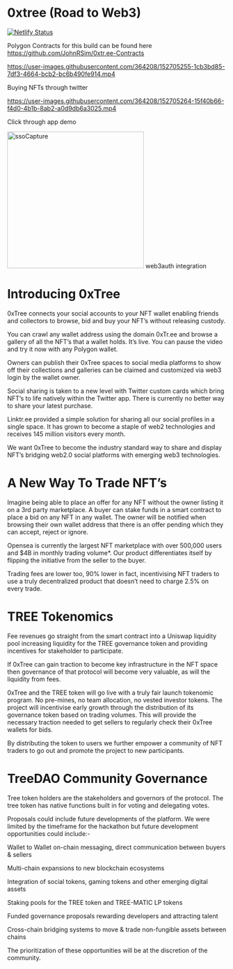 # 0xtree (Road to Web3)
[![Netlify Status](https://api.netlify.com/api/v1/badges/ee43faaa-79f5-4f70-829c-96595b225330/deploy-status)](https://app.netlify.com/sites/0xtree/deploys)

Polygon Contracts for this build can be found here<br />
https://github.com/JohnRSim/0xtr.ee-Contracts



https://user-images.githubusercontent.com/364208/152705255-1cb3bd85-7df3-4664-bcb2-bc6b490fe914.mp4

Buying NFTs through twitter

https://user-images.githubusercontent.com/364208/152705264-15f40b66-f4d0-4b1b-8ab2-a0d9db6a3025.mp4

Click through app demo

<img width="314" alt="ssoCapture" src="https://user-images.githubusercontent.com/364208/152705297-5c19ac5b-4f99-4c43-b389-2d7c1392f550.PNG">
web3auth integration 

# Introducing 0xTree
0xTree connects your social accounts to your NFT wallet enabling friends and collectors to browse, bid and buy your NFT’s without releasing custody.

You can crawl any wallet address using the domain 0xTr.ee and browse a gallery of all the NFT’s that a wallet holds. It’s live. You can pause the video and try it now with any Polygon wallet.

Owners can publish their 0xTree spaces to social media platforms to show off their collections and galleries can be claimed and customized via web3 login by the wallet owner.

Social sharing is taken to a new level with Twitter custom cards which bring NFT’s to life natively within the Twitter app. There is currently no better way to share your latest purchase.

Linktr.ee provided a simple solution for sharing all our social profiles in a single space. It has grown to become a staple of web2 technologies and receives 145 million visitors every month.

We want 0xTree to become the industry standard way to share and display NFT’s bridging web2.0 social platforms with emerging web3 technologies.

# A New Way To Trade NFT’s
Imagine being able to place an offer for any NFT without the owner listing it on a 3rd party marketplace. A buyer can stake funds in a smart contract to place a bid on any NFT in any wallet. The owner will be notified when browsing their own wallet address that there is an offer pending which they can accept, reject or ignore.

Opensea is currently the largest NFT marketplace with over 500,000 users and $4B in monthly trading volume*. Our product differentiates itself by flipping the initiative from the seller to the buyer.

Trading fees are lower too, 90% lower in fact, incentivising NFT traders to use a truly decentralized product that doesn’t need to charge 2.5% on every trade.

# TREE Tokenomics
Fee revenues go straight from the smart contract into a Uniswap liquidity pool increasing liquidity for the TREE governance token and providing incentives for stakeholder to participate.

If 0xTree can gain traction to become key infrastructure in the NFT space then governance of that protocol will become very valuable, as will the liquidity from fees.

0xTree and the TREE token will go live with a truly fair launch tokenomic program. No pre-mines, no team allocation, no vested investor tokens. The project will incentivise early growth through the distribution of its governance token based on trading volumes. This will provide the necessary traction needed to get sellers to regularly check their 0xTree wallets for bids.

By distributing the token to users we further empower a community of NFT traders to go out and promote the project to new participants.

# TreeDAO Community Governance
Tree token holders are the stakeholders and governors of the protocol. The tree token has native functions built in for voting and delegating votes.

Proposals could  include future developments of the platform. We were limited by the timeframe for the hackathon but future development opportunities could include:-

Wallet to Wallet on-chain messaging, direct communication between buyers & sellers


Multi-chain expansions to new blockchain ecosystems


Integration of social tokens, gaming tokens and other emerging digital assets

Staking pools for the TREE token and TREE-MATIC LP tokens


Funded governance proposals rewarding developers and attracting talent


Cross-chain bridging systems to move & trade non-fungible assets between chains

The prioritization of these opportunities will be at the discretion of the community.


